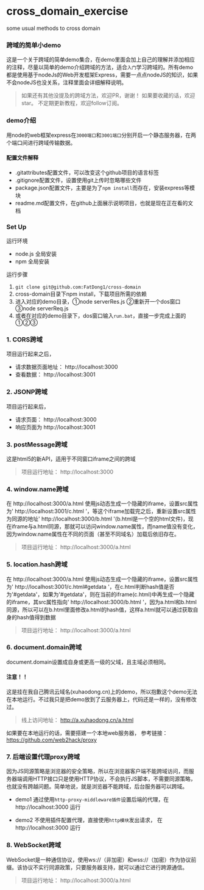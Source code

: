# cross_domain_exercise
some usual methods to cross domain
### 跨域的简单小demo
这是一个关于跨域的简单demo集合，在demo里面会加上自己的理解并添加相应的注释，尽量以简单的demo介绍跨域的方法，适合`入门`学习跨域的。所有demo都是使用基于nodeJs的Web开发框架Express，需要一点点nodeJS的知识，如果不会nodeJS也没关系，注释里面会详细解释说明。
> 如果还有其他没提及的跨域方法，欢迎PR，谢谢！
如果要收藏的话，欢迎star。
不定期更新教程，欢迎follow订阅。

### demo介绍
用node的web框架express在`3000端口`和`3001端口`分别开启一个静态服务器，在两个端口间进行跨域传输数据。

#### 配置文件解释
- .gitattributes配置文件，可以改变这个github项目的语言标签
- .gitignore配置文件，设置使用git上传时忽略哪些文件
- package.json配置文件，主要是为了`npm install`而存在，安装express等模块
- readme.md配置文件，在github上面展示说明项目，也就是现在正在看的文档
### Set Up
运行环境
- node.js 全局安装
- npm 全局安装

运行步骤
1. `git clone git@github.com:FatDong1/cross-domain`
2. cross-domain目录下npm install，下载项目所需的依赖
3. 进入对应的demo目录，①node serverRes.js  ②重新开一个dos窗口   ③node serverReq.js
4. 或者在对应的demo目录下，dos窗口输入`run.bat`，直接一步完成上面的①②③

### 1. CORS跨域

项目运行起来之后，
- 请求数据页面地址： http://localhost:3000
- 查看数据： http://localhost:3001


### 2. JSONP跨域

项目运行起来后，
- 请求页面： http://localhost:3000
- 响应页面为 http://localhost:3001

### 3. postMessage跨域
这是html5的新API，适用于不同窗口iframe之间的跨域

> 项目运行地址： http://localhost:3000

### 4. window.name跨域

在 http://localhost:3000/a.html 使用js动态生成一个隐藏的iframe，设置src属性为' http://localhost:3001/c.html '，等这个iframe加载完之后，重新设置src属性为同源的地址' http://localhost:3000/b.html '(b.html是一个空的html文件)，现在iframe与a.html同源，那就可以访问window.name属性，而name值没有变化，因为window.name属性在不同的页面（甚至不同域名）加载后依旧存在。


> 项目运行地址： http://localhost:3000/a.html

### 5. location.hash跨域
在 http://localhost:3000/a.html 使用js动态生成一个隐藏的iframe，设置src属性为' http://localhost:3001/c.html#getdata '，在c.html判断hash值是否为'#getdata'，如果为'#getdata'，则在当前的iframe(c.html)中再生成一个隐藏的iframe，其src属性指向' http://localhost:3000/b.html '，因为a.html和b.html同源，所以可以在b.html里面修改a.html的hash值，这样a.html就可以通过获取自身的hash值得到数据
> 项目运行地址： http://localhost:3000/a.html

### 6. document.domain跨域
document.domain设置成自身或更高一级的父域，且主域必须相同。

#### 注意！！
这是挂在我自己腾讯云域名(xuhaodong.cn)上的demo，所以抱歉这个demo无法在本地运行。不过我只是把demo放到了云服务器上，代码还是一样的，没有修改过。

> 线上访问地址： http://a.xuhaodong.cn/a.html


如果要在本地运行的话，需要搭建一个本地web服务器，
参考链接：https://github.com/web2hack/proxy

### 7. 后端设置代理proxy跨域
因为JS同源策略是浏览器的安全策略，所以在浏览器客户端不能跨域访问，而服务器端调用HTTP接口只是使用HTTP协议，不会执行JS脚本，不需要同源策略，也就没有跨越问题。简单地说，就是浏览器不能跨域，后台服务器可以跨域。

- demo1
通过使用`http-proxy-middleware插件`设置后端的代理，在 http://localhost:3000 运行

- demo2
不使用插件配置代理，直接使用`http模块`发出请求， 在 http://localhost:3000 运行


### 8. WebSocket跨域
WebSocket是一种通信协议，使用ws://（非加密）和wss://（加密）作为协议前缀。该协议不实行同源政策，只要服务器支持，就可以通过它进行跨源通信。
> 项目运行地址： http://localhost:3000/a.html

